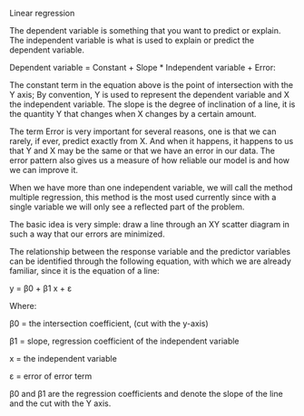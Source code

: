 Linear regression

The dependent variable is something that you want to predict or explain. The independent variable is what is used to explain or predict the dependent variable.

Dependent variable = Constant + Slope * Independent variable + Error:

The constant term in the equation above is the point of intersection with the Y axis; By convention, Y is used to represent the dependent variable and X the independent variable. The slope is the degree of inclination of a line, it is the quantity Y that changes when X changes by a certain amount.

The term Error is very important for several reasons, one is that we can rarely, if ever, predict exactly from X. And when it happens, it happens to us that Y and X may be the same or that we have an error in our data. The error pattern also gives us a measure of how reliable our model is and how we can improve it.

When we have more than one independent variable, we will call the method multiple regression, this method is the most used currently since with a single variable we will only see a reflected part of the problem.

The basic idea is very simple: draw a line through an XY scatter diagram in such a way that our errors are minimized.

The relationship between the response variable and the predictor variables can be identified through the following equation, with which we are already familiar, since it is the equation of a line:

y = β0 + β1 x + ε

Where:

β0 = the intersection coefficient, (cut with the y-axis)

β1 = slope, regression coefficient of the independent variable

x = the independent variable

ε = error of error term

β0 and β1 are the regression coefficients and denote the slope of the line and the cut with the Y axis.

